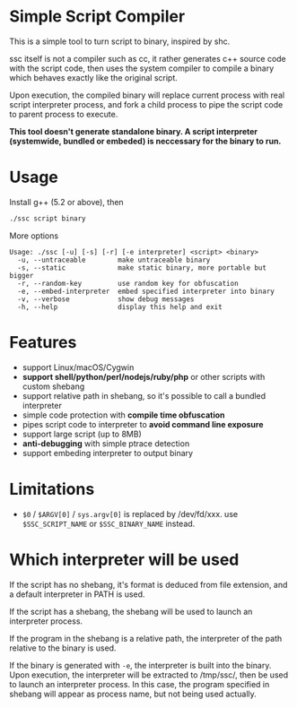 # Simple Script Compiler

This is a simple tool to turn script to binary, inspired by shc.

ssc itself is not a compiler such as cc, it rather generates c++ source code with the script code, then uses the system compiler to compile a binary which behaves exactly like the original script.

Upon execution, the compiled binary will replace current process with real script interpreter process, and fork a child process to pipe the script code to parent process to execute.

**This tool doesn't generate standalone binary. A script interpreter (systemwide, bundled or embeded) is neccessary for the binary to run.**

# Usage

Install g++ (5.2 or above), then

```bash
./ssc script binary
```

More options

```
Usage: ./ssc [-u] [-s] [-r] [-e interpreter] <script> <binary>
  -u, --untraceable        make untraceable binary
  -s, --static             make static binary, more portable but bigger
  -r, --random-key         use random key for obfuscation
  -e, --embed-interpreter  embed specified interpreter into binary
  -v, --verbose            show debug messages
  -h, --help               display this help and exit
```

# Features

* support Linux/macOS/Cygwin
* **support shell/python/perl/nodejs/ruby/php** or other scripts with custom shebang
* support relative path in shebang, so it's possible to call a bundled interpreter
* simple code protection with **compile time obfuscation**
* pipes script code to interpreter to **avoid command line exposure**
* support large script (up to 8MB)
* **anti-debugging** with simple ptrace detection
* support embeding interpreter to output binary

# Limitations

* `$0` / `$ARGV[0]` / `sys.argv[0]` is replaced by /dev/fd/xxx. use `$SSC_SCRIPT_NAME` or `$SSC_BINARY_NAME` instead.

# Which interpreter will be used

If the script has no shebang, it's format is deduced from file extension, and a default interpreter in PATH is used.

If the script has a shebang, the shebang will be used to launch an interpreter process.

If the program in the shebang is a relative path, the interpreter of the path relative to the binary is used. 

If the binary is generated with `-e`, the interpreter is built into the binary. Upon execution, the interpreter will be extracted to /tmp/ssc/, then be used to launch an interpreter process. In this case, the program specified in shebang will appear as process name, but not being used actually.
